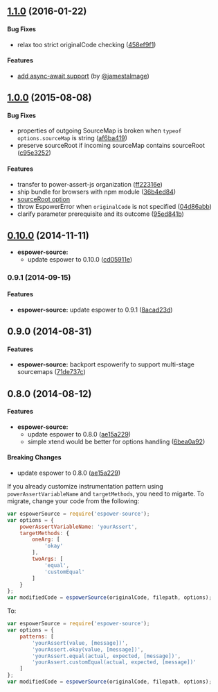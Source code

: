 ## [1.1.0](https://github.com/power-assert-js/espower-source/releases/tag/v1.1.0) (2016-01-22)


#### Bug Fixes

* relax too strict originalCode checking ([458ef9f1](https://github.com/power-assert-js/espower-source/commit/458ef9f1e916e3496945f046bafd36497c08fe10))


#### Features

* [add async-await support](https://github.com/power-assert-js/espower-source/pull/8) (by [@jamestalmage](https://github.com/jamestalmage))


## [1.0.0](https://github.com/power-assert-js/espower-source/releases/tag/v1.0.0) (2015-08-08)


#### Bug Fixes

* properties of outgoing SourceMap is broken when `typeof options.sourceMap` is string ([af6ba419](https://github.com/power-assert-js/espower-source/commit/af6ba419fb01ee79a4fefe4c3acc23d94bd7c1b3))
* preserve sourceRoot if incoming sourceMap contains sourceRoot ([c95e3252](https://github.com/power-assert-js/espower-source/commit/c95e32520335556b41dff73c692b5a22dc105950))

#### Features

* transfer to power-assert-js organization ([ff22316e](https://github.com/power-assert-js/espower-source/commit/ff22316eb0c45bf5ec4bb91cadc13005cfd23d30))
* ship bundle for browsers with npm module ([36b4ed84](https://github.com/power-assert-js/espower-source/commit/36b4ed845048edc7749d6c0f3e61db29dfe74d21))
* [sourceRoot option](https://github.com/power-assert-js/espower-source/pull/7)
* throw EspowerError when `originalCode` is not specified ([04d86abb](https://github.com/power-assert-js/espower-source/commit/04d86abb40af1499fde55a419346666d3b90d35a))
* clarify parameter prerequisite and its outcome ([95ed841b](https://github.com/power-assert-js/espower-source/commit/95ed841bdde5bf422fa63b0680f75d4ac82b6b74))


## [0.10.0](https://github.com/power-assert-js/espower-source/releases/tag/v0.10.0) (2014-11-11)


* **espower-source:**
  * update espower to 0.10.0 ([cd05911e](https://github.com/power-assert-js/espower-source/commit/cd05911e9199ea079f8522348624387b92a97208))


### 0.9.1 (2014-09-15)


#### Features

* **espower-source:** update espower to 0.9.1 ([8acad23d](https://github.com/power-assert-js/espower-source/commit/8acad23d1eeb613c539ed1dba09830b86e932c0f))


## 0.9.0 (2014-08-31)


#### Features

* **espower-source:** backport espowerify to support multi-stage sourcemaps ([71de737c](https://github.com/power-assert-js/espower-source/commit/71de737cb16231db852a44592e896a43c447298b))


## 0.8.0 (2014-08-12)


#### Features

* **espower-source:**
  * update espower to 0.8.0 ([ae15a229](https://github.com/power-assert-js/espower-source/commit/ae15a229367c65a7a590104f3fb0fc0b2a7582d0))
  * simple xtend would be better for options handling ([6bea0a92](https://github.com/power-assert-js/espower-source/commit/6bea0a9241aba71f2dcae9c285561e68d91531bb))


#### Breaking Changes

  * update espower to 0.8.0 ([ae15a229](https://github.com/power-assert-js/espower-source/commit/ae15a229367c65a7a590104f3fb0fc0b2a7582d0))

If you already customize instrumentation pattern using `powerAssertVariableName` and `targetMethods`, you need to migarte. To migrate, change your code from the following:

```javascript
var espowerSource = require('espower-source');
var options = {
    powerAssertVariableName: 'yourAssert',
    targetMethods: {
        oneArg: [
            'okay'
        ],
        twoArgs: [
            'equal',
            'customEqual'
        ]
    }
};
var modifiedCode = espowerSource(originalCode, filepath, options);
```

To:

```javascript
var espowerSource = require('espower-source');
var options = {
    patterns: [
        'yourAssert(value, [message])',
        'yourAssert.okay(value, [message])',
        'yourAssert.equal(actual, expected, [message])',
        'yourAssert.customEqual(actual, expected, [message])'
    ]
};
var modifiedCode = espowerSource(originalCode, filepath, options);
```
